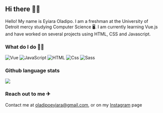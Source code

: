  ## Hi there 🙋‍♂️
 
 Hello! My name is Eyiara Oladipo. I am a freshman at the University of Detroit mercy studying Computer Science 🖥️. I am currently learning Vue.js and have worked on several projects using HTML, CSS and Javascript.
 
 ### What do I do 🤷‍♂️
 <p>
  <img alt="Vue" src="https://img.shields.io/badge/Vue.js-4FC08D?logo=Vue.js&logoColor=white&style=for-the-badge" />
  <img alt="JavaScript" src="https://img.shields.io/badge/JavaScript-F7DF1E?logo=javascript&logoColor=white&style=for-the-badge" />
  <img alt="HTML" src="https://img.shields.io/badge/HTML-E34F26?logo=html5&logoColor=white&style=for-the-badge" />
  <img alt="Css" src="https://img.shields.io/badge/CSS-1572B6?logo=css3&logoColor=white&style=for-the-badge" />
  <img alt="Sass" src="https://img.shields.io/badge/Sass-CC6699?logo=sass&logoColor=white&style=for-the-badge" />
 </p>
 
### Github language stats
 
 <img style="" 
  src="https://github-readme-stats.vercel.app/api/top-langs/?username=ara-o&hide=css&layout-compact&bg_color=0C2233&text_color=D6D6D6&border_color=0C2233"
/>
 
 
 ### Reach out to me ✈
 Contact me at oladipoeyiara@gmail.com, or on my <a target="_blank" href="https://www.instagram.com/just_call_me_ara/">Instagram</a> page
                 

